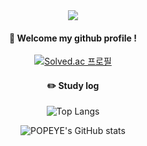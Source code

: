 <div align="center"> 
  
<img src="https://capsule-render.vercel.app/api?type=waving&color=auto&height=200&section=header&text=POPEYE&fontSize=90" />

####  :wave: Welcome my github profile !

[![Solved.ac 프로필](http://mazassumnida.wtf/api/v2/generate_badge?boj=popeye0617)](https://solved.ac/popeye0617)

#### :pencil2: Study log

![Top Langs](https://github-readme-stats.vercel.app/api/top-langs/?username=popeye0618&layout=compact&theme=radical)

![POPEYE's GitHub stats](https://github-readme-stats.vercel.app/api?username=popeye0618&show_icons=true&theme=radical)

</div>
